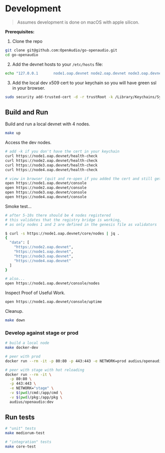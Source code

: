 # Development

> Assumes development is done on macOS with apple silicon.

**Prerequisites:**

1. Clone the repo

```bash
git clone git@github.com:OpenAudio/go-openaudio.git
cd go-openaudio
```

2. Add the devnet hosts to your `/etc/hosts` file:

```bash
echo "127.0.0.1       node1.oap.devnet node2.oap.devnet node3.oap.devnet node4.oap.devnet" | sudo tee -a /etc/hosts
```

3. Add the local dev x509 cert to your keychain so you will have green ssl in your browser.

```bash
sudo security add-trusted-cert -d -r trustRoot -k /Library/Keychains/System.keychain dev/tls/cert.pem
```

## Build and Run

Build and run a local devnet with 4 nodes.

```bash
make up
```

Access the dev nodes.

```bash
# add -k if you don't have the cert in your keychain
curl https://node1.oap.devnet/health-check
curl https://node2.oap.devnet/health-check
curl https://node3.oap.devnet/health-check
curl https://node4.oap.devnet/health-check

# view in browser (quit and re-open if you added the cert and still get browser warnings)
open https://node1.oap.devnet/console
open https://node2.oap.devnet/console
open https://node3.oap.devnet/console
open https://node4.oap.devnet/console
```

Smoke test...

```bash
# after 5-10s there should be 4 nodes registered
# this validates that the registry bridge is working,
# as only nodes 1 and 2 are defined in the genesis file as validators

$ curl -s https://node1.oap.devnet/core/nodes | jq .
{
  "data": [
    "https://node2.oap.devnet",
    "https://node1.oap.devnet",
    "https://node3.oap.devnet",
    "https://node4.oap.devnet"
  ]
}

# also...
open https://node1.oap.devnet/console/nodes
```

Inspect Proof of Useful Work.
```bash
open https://node1.oap.devnet/console/uptime
```

Cleanup.

```bash
make down
```

### Develop against stage or prod

```bash
# build a local node
make docker-dev

# peer with prod
docker run --rm -it -p 80:80 -p 443:443 -e NETWORK=prod audius/openaudio:dev

# peer with stage with hot reloading
docker run --rm -it \
  -p 80:80 \
  -p 443:443 \
  -e NETWORK="stage" \
  -v $(pwd)/cmd:/app/cmd \
  -v $(pwd)/pkg:/app/pkg \
  audius/openaudio:dev
```

## Run tests

```bash
# "unit" tests
make mediorum-test

# "integration" tests
make core-test
```
